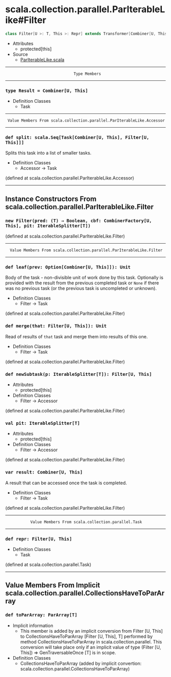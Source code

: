 
#               scala.collection.parallel.ParIterableLike#Filter               #

```scala
class Filter[U >: T, This >: Repr] extends Transformer[Combiner[U, This], Filter[U, This]]
```

* Attributes
  * protected[this]
* Source
  * [ParIterableLike.scala](https://github.com/scala/scala/tree/6d09a1ba5f/src/library/scala/collection/parallel/ParIterableLike.scala#L1)


--------------------------------------------------------------------------------
                                  Type Members
--------------------------------------------------------------------------------


### `type Result = Combiner[U, This]`                                        ###

* Definition Classes
  * Task


--------------------------------------------------------------------------------
     Value Members From scala.collection.parallel.ParIterableLike.Accessor
--------------------------------------------------------------------------------


### `def split: scala.Seq[Task[Combiner[U, This], Filter[U, This]]]`         ###

Splits this task into a list of smaller tasks.

* Definition Classes
  * Accessor → Task

(defined at scala.collection.parallel.ParIterableLike.Accessor)


--------------------------------------------------------------------------------
  Instance Constructors From scala.collection.parallel.ParIterableLike.Filter
--------------------------------------------------------------------------------


### `new Filter(pred: (T) ⇒ Boolean, cbf: CombinerFactory[U, This], pit: IterableSplitter[T])` ###

(defined at scala.collection.parallel.ParIterableLike.Filter)


--------------------------------------------------------------------------------
      Value Members From scala.collection.parallel.ParIterableLike.Filter
--------------------------------------------------------------------------------


### `def leaf(prev: Option[Combiner[U, This]]): Unit`                        ###

Body of the task - non-divisible unit of work done by this task. Optionally is
provided with the result from the previous completed task or `None` if there was
no previous task (or the previous task is uncompleted or unknown).

* Definition Classes
  * Filter → Task

(defined at scala.collection.parallel.ParIterableLike.Filter)


### `def merge(that: Filter[U, This]): Unit`                                 ###

Read of results of `that` task and merge them into results of this one.

* Definition Classes
  * Filter → Task

(defined at scala.collection.parallel.ParIterableLike.Filter)


### `def newSubtask(p: IterableSplitter[T]): Filter[U, This]`                ###

* Attributes
  * protected[this]
* Definition Classes
  * Filter → Accessor

(defined at scala.collection.parallel.ParIterableLike.Filter)


### `val pit: IterableSplitter[T]`                                           ###

* Attributes
  * protected[this]
* Definition Classes
  * Filter → Accessor

(defined at scala.collection.parallel.ParIterableLike.Filter)


### `var result: Combiner[U, This]`                                          ###

A result that can be accessed once the task is completed.

* Definition Classes
  * Filter → Task

(defined at scala.collection.parallel.ParIterableLike.Filter)


--------------------------------------------------------------------------------
               Value Members From scala.collection.parallel.Task
--------------------------------------------------------------------------------


### `def repr: Filter[U, This]`                                              ###

* Definition Classes
  * Task

(defined at scala.collection.parallel.Task)


--------------------------------------------------------------------------------
Value Members From Implicit scala.collection.parallel.CollectionsHaveToParArray
--------------------------------------------------------------------------------


### `def toParArray: ParArray[T]`                                            ###

* Implicit information
  * This member is added by an implicit conversion from Filter [U, This] to
    CollectionsHaveToParArray [Filter [U, This], T] performed by method
    CollectionsHaveToParArray in scala.collection.parallel. This conversion will
    take place only if an implicit value of type (Filter [U, This]) ⇒
    GenTraversableOnce [T] is in scope.
* Definition Classes
  * CollectionsHaveToParArray
(added by implicit convertion: scala.collection.parallel.CollectionsHaveToParArray)
